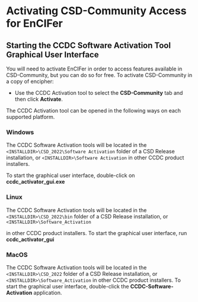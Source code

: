 # Activating CSD-Community Access for EnCIFer

## Starting the CCDC Software Activation Tool Graphical User Interface

You will need to activate EnCIFer in order to access features available
in CSD-Community, but you can do so for free. To activate CSD-Community
in a copy of encipher:

- Use the CCDC Activation tool to select the **CSD-Community** tab and
    then click **Activate**.

The CCDC Activation tool can be opened in the following ways on each
supported platform.

### Windows

The CCDC Software Activation tools will be located in the `<INSTALLDIR>\CSD_2022\Software Activation`
folder of a CSD Release installation, or `<INSTALLDIR>\Software Activation` in other CCDC product installers.

To start the graphical user interface, double-click on
**ccdc_activator_gui.exe**

### Linux

The CCDC Software Activation tools will be located in the `<INSTALLDIR>\CSD_2022\bin`
folder of a CSD Release installation, or `<INSTALLDIR>\Software_Activation`

in other CCDC product installers. To start the graphical user interface,
run **ccdc_activator_gui**

### MacOS

The CCDC Software Activation tools will be located in the `<INSTALLDIR>\CSD_2022`
folder of a CSD Release installation, or `<INSTALLDIR>\Software_Activation`
in other CCDC product installers. To start the graphical user interface,
double-click the **CCDC-Software-Activation** application.
